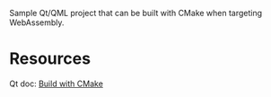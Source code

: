 Sample Qt/QML project that can be built with CMake when targeting WebAssembly.

# Resources
Qt doc: [Build with CMake](https://doc.qt.io/qt-6/cmake-manual.html)
